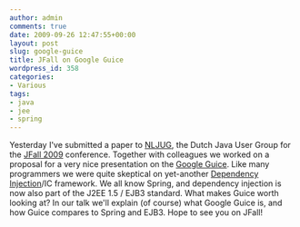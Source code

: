 ```yaml
---
author: admin
comments: true
date: 2009-09-26 12:47:55+00:00
layout: post
slug: google-guice
title: JFall on Google Guice
wordpress_id: 358
categories:
- Various
tags:
- java
- jee
- spring
---
```


Yesterday I've submitted a paper to [NLJUG](http://www.nljug.org/), the Dutch Java User Group for the [JFall 2009](http://www.nljug.org/pages/events/content/jfall_2009/) conference. Together with colleagues we worked on a proposal for a very nice presentation on the [Google Guice](http://code.google.com/p/google-guice/). Like many programmers we were quite skeptical on yet-another [Dependency Injection](http://en.wikipedia.org/wiki/Inversion_of_control)/IC framework. We all know Spring, and dependency injection is now also part of the J2EE 1.5 / EJB3 standard. What makes Guice worth looking at?
In our talk we'll explain (of course) what Google Guice is, and how Guice compares to Spring and EJB3. Hope to see you on JFall!
